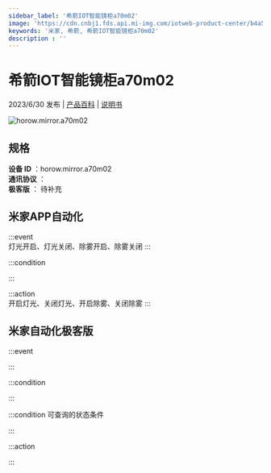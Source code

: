 ```yaml
---
sidebar_label: '希箭IOT智能镜柜a70m02'
image: 'https://cdn.cnbj1.fds.api.mi-img.com/iotweb-product-center/b4a58be48f47ac220526505897f8a0b2_1679452332623.png?GalaxyAccessKeyId=AKVGLQWBOVIRQ3XLEW&Expires=9223372036854775807&Signature=6E5Mz3mJTnvMjkGDE3hmgQaSyxQ='
keywords: '米家, 希箭, 希箭IOT智能镜柜a70m02'
description : ''
---
```

# 希箭IOT智能镜柜a70m02

2023/6/30 发布 | [产品百科](https://home.mi.com/webapp/content/baike/product/index.html?model=horow.mirror.a70m02/) | [说明书](https://home.mi.com/views/introduction.html?model=horow.mirror.a70m02&region=cn)

![horow.mirror.a70m02](https://cdn.cnbj1.fds.api.mi-img.com/iotweb-product-center/b4a58be48f47ac220526505897f8a0b2_1679452332623.png?GalaxyAccessKeyId=AKVGLQWBOVIRQ3XLEW&Expires=9223372036854775807&Signature=6E5Mz3mJTnvMjkGDE3hmgQaSyxQ=)

## 规格  
> 
**设备 ID** ：horow.mirror.a70m02  
**通讯协议** ：  
**极客版**  ： 待补充 


## 米家APP自动化  

:::event  
灯光开启、灯光关闭、除雾开启、除雾关闭
:::

:::condition  

:::

:::action   
开启灯光、关闭灯光、开启除雾、关闭除雾
:::

## 米家自动化极客版  

:::event  

:::

:::condition  

:::

:::condition 可查询的状态条件  

:::

:::action  

:::

        
